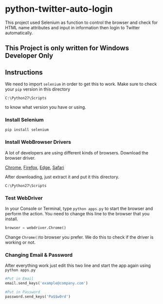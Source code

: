 # python-twitter-auto-login
This project used Selenium as function to control the browser and check for HTML name attributes and input in information then login to Twitter automatically.

## This Project is only written for Windows Developer Only

## Instructions
We need to import `selenium` in order to get this to work.
Make sure to check your `pip` version in this directory 
```
C:\Python27\Scripts
```
to know what version you have or using.

### Install Selenium
```
pip install selenium
```

### Install WebBrowser Drivers
A lot of developers are using different kinds of browsers. Download the browser driver.

[Chrome](https://sites.google.com/a/chromium.org/chromedriver/downloads), [Firefox](https://github.com/mozilla/geckodriver/releases), [Edge](https://developer.microsoft.com/en-us/microsoft-edge/tools/webdriver/), [Safari](https://webkit.org/blog/6900/webdriver-support-in-safari-10/)

After downloading, just extract it and put it this directory.
```
C:\Python27\Scripts
```

### Test WebDriver
In your Console or Terminal, type `python apps.py` to start the browser and perform the action.
You need to change this line to the browser that you install.
```python
browser = webdriver.Chrome()
```
Change `Chrome()`to browser you prefer.
We do this to check if the driver is working or not.

### Changing Email & Password
After everything work just edit this two line and start the app again using `python apps.py`
```python
#Put in Email
email.send_keys('example@company.com')

#Put in Password
password.send_keys('Pa$$w0rd')
```
